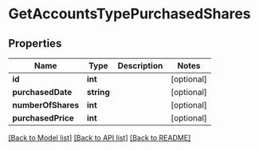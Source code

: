 # GetAccountsTypePurchasedShares

## Properties
Name | Type | Description | Notes
------------ | ------------- | ------------- | -------------
**id** | **int** |  | [optional] 
**purchasedDate** | **string** |  | [optional] 
**numberOfShares** | **int** |  | [optional] 
**purchasedPrice** | **int** |  | [optional] 

[[Back to Model list]](../../README.md#documentation-for-models) [[Back to API list]](../../README.md#documentation-for-api-endpoints) [[Back to README]](../../README.md)

